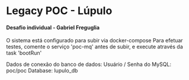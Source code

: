 # Legacy POC - Lúpulo
#### Desafio individual - Gabriel Freguglia


O sistema está configurado para subir via docker-compose
Para efetuar testes, comente o serviço 'poc-mq' antes de subir, e execute através da task 'bootRun'

Dados de conexão do banco de dados: 
Usuário / Senha do MySQL: poc/poc
Database: lupulo_db
